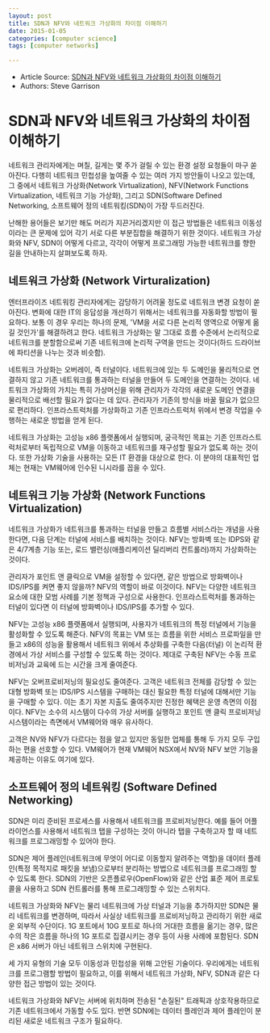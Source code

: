 ```yaml
---
layout: post
title: SDN과 NFV와 네트워크 가상화의 차이점 이해하기
date: 2015-01-05
categories: [computer science]
tags: [computer networks]

---
```


* Article Source: [SDN과 NFV와 네트워크 가상화의 차이점 이해하기](http://www.itworld.co.kr/tags/60733/네트워크가상화/86025)
* Authors: Steve Garrison 

SDN과 NFV와 네트워크 가상화의 차이점 이해하기
===

네트워크 관리자에게는 며칠, 길게는 몇 주가 걸릴 수 있는 환경 설정 요청들이 마구 쏟아진다. 다행히 네트워크 민첩성을 높여줄 수 있는 여러 가지 방안들이 나오고 있는데, 그 중에서 네트워크 가상화(Network Virtualization), NFV(Network Functions Virtualization, 네트워크 기능 가상화), 그리고 SDN(Software Defined Networking, 소프트웨어 정의 네트워킹(SDN)이 가장 두드러진다.

난해한 용어들은 보기만 해도 머리가 지끈거리겠지만 이 접근 방법들은 네트워크 이동성이라는 큰 문제에 있어 각기 서로 다른 부분집합을 해결하기 위한 것이다. 네트워크 가상화와 NFV, SDN이 어떻게 다르고, 각각이 어떻게 프로그래밍 가능한 네트워크를 향한 길을 안내하는지 살펴보도록 하자.

## 네트워크 가상화 (Network Virturalization)

엔터프라이즈 네트워킹 관리자에게는 감당하기 어려울 정도로 네트워크 변경 요청이 쏟아진다. 변화에 대한 IT의 응답성을 개선하기 위해서는 네트워크를 자동화할 방법이 필요하다. 보통 이 경우 우리는 하나의 문제, 'VM을 서로 다른 논리적 영역으로 어떻게 옮길 것인가'를 해결하려고 한다. 네트워크 가상화는 말 그대로 흐름 수준에서 논리적으로 네트워크를 분할함으로써 기존 네트워크에 논리적 구역을 만드는 것이다(하드 드라이브에 파티션을 나누는 것과 비슷함).

네트워크 가상화는 오버레이, 즉 터널이다. 네트워크에 있는 두 도메인을 물리적으로 연결하지 않고 기존 네트워크를 통과하는 터널을 만들어 두 도메인을 연결하는 것이다. 네트워크 가상화의 가치는 특히 가상머신을 위해 관리자가 각각의 새로운 도메인 연결을 물리적으로 배선할 필요가 없다는 데 있다. 관리자가 기존의 방식을 바꿀 필요가 없으므로 편리하다. 인프라스트럭처를 가상화하고 기존 인프라스트럭처 위에서 변경 작업을 수행하는 새로운 방법을 얻게 된다.

네트워크 가상화는 고성능 x86 플랫폼에서 실행되며, 궁극적인 목표는 기존 인프라스트럭처로부터 독립적으로 VM을 이동하고 네트워크를 재구성할 필요가 없도록 하는 것이다. 또한 가상화 기술을 사용하는 모든 IT 환경을 대상으로 한다. 이 분야의 대표적인 업체는 현재는 VM웨어에 인수된 니시라를 꼽을 수 있다.

## 네트워크 기능 가상화 (Network Functions Virtualization)

네트워크 가상화가 네트워크를 통과하는 터널을 만들고 흐름별 서비스라는 개념을 사용한다면, 다음 단계는 터널에 서비스를 배치하는 것이다. NFV는 방화벽 또는 IDPS와 같은 4/7계층 기능 또는, 로드 밸런싱(애플리케이션 딜리버리 컨트롤러)까지 가상화하는 것이다.

관리자가 포인트 앤 클릭으로 VM을 설정할 수 있다면, 같은 방법으로 방화벽이나 IDS/IPS를 켜면 좋지 않을까? NFV의 역할이 바로 이것이다. NFV는 다양한 네트워크 요소에 대한 모범 사례를 기본 정책과 구성으로 사용한다. 인프라스트럭처를 통과하는 터널이 있다면 이 터널에 방화벽이나 IDS/IPS를 추가할 수 있다.

NFV는 고성능 x86 플랫폼에서 실행되며, 사용자가 네트워크의 특정 터널에서 기능을 활성화할 수 있도록 해준다. NFV의 목표는 VM 또는 흐름을 위한 서비스 프로파일을 만들고 x86의 성능을 활용해서 네트워크 위에서 추상화를 구축한 다음(터널) 이 논리적 환경에서 가상 서비스를 구성할 수 있도록 하는 것이다. 제대로 구축된 NFV는 수동 프로비저닝과 교육에 드는 시간을 크게 줄여준다.

NFV는 오버프로비저닝의 필요성도 줄여준다. 고객은 네트워크 전체를 감당할 수 있는 대형 방화벽 또는 IDS/IPS 시스템을 구매하는 대신 필요한 특정 터널에 대해서만 기능을 구매할 수 있다. 이는 초기 자본 지출도 줄여주지만 진정한 혜택은 운영 측면의 이점이다. NFV는 소수의 시스템이 다수의 가상 서버를 실행하고 포인트 앤 클릭 프로비저닝 시스템이라는 측면에서 VM웨어와 매우 유사하다.

고객은 NV와 NFV가 다르다는 점을 알고 있지만 동일한 업체를 통해 두 가지 모두 구입하는 편을 선호할 수 있다. VM웨어가 현재 VM웨어 NSX에서 NV와 NFV 보안 기능을 제공하는 이유도 여기에 있다.

## 소프트웨어 정의 네트워킹 (Software Defined Networking)

SDN은 미리 준비된 프로세스를 사용해서 네트워크를 프로비저닝한다. 예를 들어 어플라이언스를 사용해서 네트워크 탭을 구성하는 것이 아니라 탭을 구축하고자 할 때 네트워크를 프로그래밍할 수 있어야 한다.

SDN은 제어 플레인(네트워크에 무엇이 어디로 이동할지 알려주는 역할)을 데이터 플레인(특정 목적지로 패킷을 보냄)으로부터 분리하는 방법으로 네트워크를 프로그래밍 할 수 있도록 한다. SDN의 기반은 오픈플로우(OpenFlow)와 같은 산업 표준 제어 프로토콜을 사용하고 SDN 컨트롤러를 통해 프로그래밍할 수 있는 스위치다.

네트워크 가상화와 NFV는 물리 네트워크에 가상 터널과 기능을 추가하지만 SDN은 물리 네트워크를 변경하며, 따라서 사실상 네트워크를 프로비저닝하고 관리하기 위한 새로운 외부적 수단이다. 1G 포트에서 10G 포트로 하나의 거대한 흐름을 옮기는 경우, 많은 수의 작은 흐름을 하나의 1G 포트로 집결시키는 경우 등이 사용 사례에 포함된다. SDN은 x86 서버가 아닌 네트워크 스위치에 구현된다.

세 가지 유형의 기술 모두 이동성과 민첩성을 위해 고안된 기술이다. 우리에게는 네트워크를 프로그램할 방법이 필요하고, 이를 위해서 네트워크 가상화, NFV, SDN과 같은 다양한 접근 방법이 있는 것이다.

네트워크 가상화와 NFV는 서버에 위치하며 전송된 "손질된" 트래픽과 상호작용하므로 기존 네트워크에서 가동할 수도 있다. 반면 SDN에는 데이터 플레인과 제어 플레인이 분리된 새로운 네트워크 구조가 필요하다.
